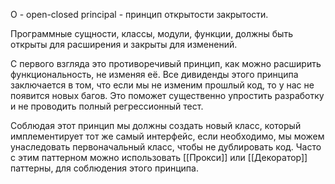 О - open-closed principal - принцип открытости закрытости.

Программные сущности, классы, модули, функции, должны быть открыты для расширения и закрыты для изменений.

С первого взгляда это противоречивый принцип, как можно расширить функциональность, не изменяя её. Все дивиденды этого принципа заключается в том, что если мы не изменим прошлый код, то у нас не появится новых багов. Это поможет существенно упростить разработку и не проводить полный регрессионный тест.

Соблюдая этот принцип мы должны создать новый класс, который имплементирует тот же самый интерфейс, если необходимо, мы можем унаследовать первоначальный класс, чтобы не дублировать код. Часто с этим паттерном можно использовать [[Прокси]] или [[Декоратор]] паттерны, для соблюдения этого принципа.

